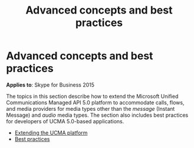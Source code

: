 ﻿---
title: Advanced concepts and best practices
TOCTitle: Advanced concepts and best practices
ms:assetid: 19c1416f-fa55-4ccc-a0fb-42519abb16a1
ms:mtpsurl: https://msdn.microsoft.com/library/Dn466079(v=office.16)
ms:contentKeyID: 65240016
ms.date: 07/27/2015
mtps_version: v=office.16
---

# Advanced concepts and best practices

**Applies to**: Skype for Business 2015

The topics in this section describe how to extend the Microsoft Unified Communications Managed API 5.0 platform to accommodate calls, flows, and media providers for media types other than the *message* (Instant Message) and *audio* media types. The section also includes best practices for developers of UCMA 5.0-based applications.

- [Extending the UCMA platform](extending-the-ucma-platform.md)
- [Best practices](best-practices.md)

